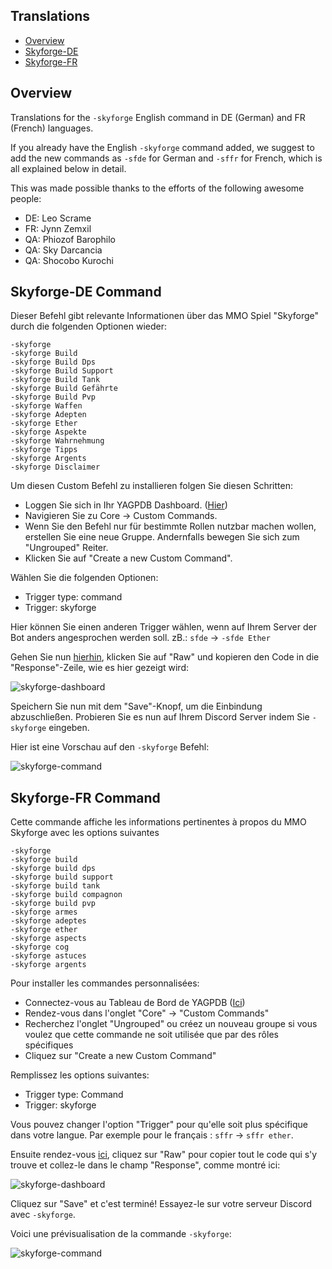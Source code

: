 ## Translations
- [Overview](#overview)
- [Skyforge-DE](#skyforge-de-command)
- [Skyforge-FR](#skyforge-fr-command)

## Overview
Translations for the `-skyforge` English command in DE (German) and FR (French) languages.

If you already have the English `-skyforge` command added, we suggest to add the new commands as `-sfde` for German and `-sffr` for French, which is all explained below in detail.

This was made possible thanks to the efforts of the following awesome people:
- DE: Leo Scrame
- FR: Jynn Zemxil
- QA: Phiozof Barophilo
- QA: Sky Darcancia
- QA: Shocobo Kurochi

## Skyforge-DE Command
Dieser Befehl gibt relevante Informationen über das MMO Spiel "Skyforge" durch die folgenden Optionen wieder:

```
-skyforge
-skyforge Build
-skyforge Build Dps
-skyforge Build Support
-skyforge Build Tank
-skyforge Build Gefährte
-skyforge Build Pvp
-skyforge Waffen
-skyforge Adepten
-skyforge Ether
-skyforge Aspekte
-skyforge Wahrnehmung
-skyforge Tipps
-skyforge Argents
-skyforge Disclaimer
```

Um diesen Custom Befehl zu installieren folgen Sie diesen Schritten:
- Loggen Sie sich in Ihr YAGPDB Dashboard. ([Hier]( https://yagpdb.xyz/manage ))
- Navigieren Sie zu Core -> Custom Commands.
- Wenn Sie den Befehl nur für bestimmte Rollen nutzbar machen wollen, erstellen Sie eine neue Gruppe. Andernfalls bewegen Sie sich zum "Ungrouped" Reiter.
- Klicken Sie auf "Create a new Custom Command".

Wählen Sie die folgenden Optionen:
- Trigger type: command
- Trigger: skyforge

Hier können Sie einen anderen Trigger wählen, wenn auf Ihrem Server der Bot anders angesprochen werden soll. zB.: `sfde` -> `-sfde Ether`

Gehen Sie nun [hierhin](https://github.com/Samillion/skyforge-yagpdb/blob/main/translations/skyforge-DE.go), klicken Sie auf "Raw" und kopieren den Code in die "Response"-Zeile, wie es hier gezeigt wird:

![skyforge-dashboard](https://i.imgur.com/TAQs7wI.jpeg)

Speichern Sie nun mit dem "Save"-Knopf, um die Einbindung abzuschließen. Probieren Sie es nun auf Ihrem Discord Server indem Sie `-skyforge` eingeben.

Hier ist eine Vorschau auf den `-skyforge` Befehl:

![skyforge-command](https://i.imgur.com/aTEjD0M.jpeg)

## Skyforge-FR Command
Cette commande affiche les informations pertinentes à propos du MMO Skyforge avec les options suivantes

```
-skyforge
-skyforge build
-skyforge build dps
-skyforge build support
-skyforge build tank
-skyforge build compagnon
-skyforge build pvp
-skyforge armes
-skyforge adeptes
-skyforge ether
-skyforge aspects
-skyforge cog
-skyforge astuces
-skyforge argents
```

Pour installer les commandes personnalisées:
- Connectez-vous au Tableau de Bord de YAGPDB ([Ici](https://yagpdb.xyz/manage))
- Rendez-vous dans l'onglet "Core" -> "Custom Commands"
- Recherchez l'onglet "Ungrouped" ou créez un nouveau groupe si vous voulez que cette commande ne soit utilisée que par des rôles spécifiques
- Cliquez sur "Create a new Custom Command"

Remplissez les options suivantes:
- Trigger type: Command
- Trigger: skyforge

Vous pouvez changer l'option "Trigger" pour qu'elle soit plus spécifique dans votre langue. Par exemple pour le français : `sffr` -> `sffr ether`.

Ensuite rendez-vous [ici](https://github.com/Samillion/skyforge-yagpdb/blob/main/translations/skyforge-FR.go), cliquez sur "Raw" pour copier tout le code qui s'y trouve et collez-le dans le champ "Response", comme montré ici:

![skyforge-dashboard](https://i.imgur.com/rWZNAUp.jpeg)

Cliquez sur "Save" et c'est terminé! Essayez-le sur votre serveur Discord avec `-skyforge`.

Voici une prévisualisation de la commande `-skyforge`:

![skyforge-command](https://i.imgur.com/j7oHCHO.jpeg)
